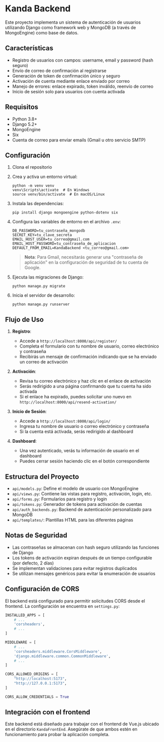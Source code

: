 # Kanda Backend

Este proyecto implementa un sistema de autenticación de usuarios utilizando Django como framework web y MongoDB (a través de MongoEngine) como base de datos.

## Características

- Registro de usuarios con campos: username, email y password (hash seguro)
- Envío de correo de confirmación al registrarse
- Generación de token de confirmación único y seguro
- Activación de cuenta mediante enlace enviado por correo
- Manejo de errores: enlace expirado, token inválido, reenvío de correo
- Inicio de sesión solo para usuarios con cuenta activada

## Requisitos

- Python 3.8+
- Django 5.2+
- MongoEngine
- Six
- Cuenta de correo para enviar emails (Gmail u otro servicio SMTP)

## Configuración

1. Clona el repositorio

2. Crea y activa un entorno virtual:
   ```
   python -m venv venv
   venv\Scripts\activate  # En Windows
   source venv/bin/activate  # En macOS/Linux
   ```

3. Instala las dependencias:
   ```
   pip install django mongoengine python-dotenv six
   ```

4. Configura las variables de entorno en el archivo `.env`:
   ```
   DB_PASSWORD=tu_contraseña_mongodb
   SECRET_KEY=tu_clave_secreta
   EMAIL_HOST_USER=tu_correo@gmail.com
   EMAIL_HOST_PASSWORD=tu_contraseña_de_aplicacion
   DEFAULT_FROM_EMAIL=KandaBackend <tu_correo@gmail.com>
   ```

   > **Nota**: Para Gmail, necesitarás generar una "contraseña de aplicación" en la configuración de seguridad de tu cuenta de Google.

5. Ejecuta las migraciones de Django:
   ```
   python manage.py migrate
   ```

6. Inicia el servidor de desarrollo:
   ```
   python manage.py runserver
   ```

## Flujo de Uso

1. **Registro**:
   - Accede a `http://localhost:8000/api/register/`
   - Completa el formulario con tu nombre de usuario, correo electrónico y contraseña
   - Recibirás un mensaje de confirmación indicando que se ha enviado un correo de activación

2. **Activación**:
   - Revisa tu correo electrónico y haz clic en el enlace de activación
   - Serás redirigido a una página confirmando que tu cuenta ha sido activada
   - Si el enlace ha expirado, puedes solicitar uno nuevo en `http://localhost:8000/api/resend-activation/`

3. **Inicio de Sesión**:
   - Accede a `http://localhost:8000/api/login/`
   - Ingresa tu nombre de usuario o correo electrónico y contraseña
   - Si la cuenta está activada, serás redirigido al dashboard

4. **Dashboard**:
   - Una vez autenticado, verás tu información de usuario en el dashboard
   - Puedes cerrar sesión haciendo clic en el botón correspondiente

## Estructura del Proyecto

- `api/models.py`: Define el modelo de usuario con MongoEngine
- `api/views.py`: Contiene las vistas para registro, activación, login, etc.
- `api/forms.py`: Formularios para registro y login
- `api/tokens.py`: Generador de tokens para activación de cuentas
- `api/auth_backends.py`: Backend de autenticación personalizado para MongoDB
- `api/templates/`: Plantillas HTML para las diferentes páginas

## Notas de Seguridad

- Las contraseñas se almacenan con hash seguro utilizando las funciones de Django
- Los tokens de activación expiran después de un tiempo configurable (por defecto, 2 días)
- Se implementan validaciones para evitar registros duplicados
- Se utilizan mensajes genéricos para evitar la enumeración de usuarios

## Configuración de CORS

El backend está configurado para permitir solicitudes CORS desde el frontend. La configuración se encuentra en `settings.py`:

```python
INSTALLED_APPS = [
    # ...
    'corsheaders',
    # ...
]

MIDDLEWARE = [
    # ...
    'corsheaders.middleware.CorsMiddleware',
    'django.middleware.common.CommonMiddleware',
    # ...
]

CORS_ALLOWED_ORIGINS = [
    "http://localhost:5173",
    "http://127.0.0.1:5173",
]

CORS_ALLOW_CREDENTIALS = True
```

## Integración con el frontend

Este backend está diseñado para trabajar con el frontend de Vue.js ubicado en el directorio `KandaFrontEnd`. Asegúrate de que ambos estén en funcionamiento para probar la aplicación completa.